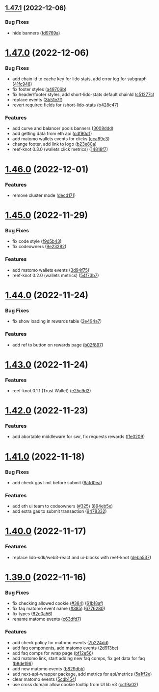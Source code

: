 ## [1.47.1](https://github.com/lidofinance/staking-widget-ts/compare/1.47.0...1.47.1) (2022-12-06)


### Bug Fixes

* hide banners ([fd9769a](https://github.com/lidofinance/staking-widget-ts/commit/fd9769a74fdfde05c7509c91f23564dfccb002ef))



# [1.47.0](https://github.com/lidofinance/staking-widget-ts/compare/1.46.0...1.47.0) (2022-12-06)


### Bug Fixes

* add chain id to cache key for lido stats, add error log for subgraph ([41fc948](https://github.com/lidofinance/staking-widget-ts/commit/41fc948672237c6d92996f6a2e21c91956bc0621))
* fix footer styles ([a48706b](https://github.com/lidofinance/staking-widget-ts/commit/a48706bce5f6ea25702eedd2471b0e539d2c8c88))
* fix header/footer styles, add short-lido-stats default chainId ([c51277c](https://github.com/lidofinance/staking-widget-ts/commit/c51277c48b47a50e68cdbe07efa2e1ad58a44c73))
* replace events ([3b51e7f](https://github.com/lidofinance/staking-widget-ts/commit/3b51e7f2ec964b3c7b413b3fc677a99a44863581))
* revert required fields for /short-lido-stats ([b428c47](https://github.com/lidofinance/staking-widget-ts/commit/b428c4743a212d2d4c980d15e2b1b50c1cd33e6b))


### Features

* add curve and balancer pools banners ([3008ddd](https://github.com/lidofinance/staking-widget-ts/commit/3008ddd00419fb39ceb116f962fd6bb932cb1805))
* add getting data from eth api ([cdf90d1](https://github.com/lidofinance/staking-widget-ts/commit/cdf90d1a354303bbdf06449de53c4c9111abaa61))
* add matomo wallets events for clicks ([cca69c3](https://github.com/lidofinance/staking-widget-ts/commit/cca69c3eb17635efc393e624f651d5f12c749412))
* change footer, add link to logo ([b23e80a](https://github.com/lidofinance/staking-widget-ts/commit/b23e80ab11fa2cd609f69e362d44d81ccf783ab3))
* reef-knot 0.3.0 (wallets click metrics) ([14818f7](https://github.com/lidofinance/staking-widget-ts/commit/14818f77d6a356dcf346ae57d36584b215026449))



# [1.46.0](https://github.com/lidofinance/staking-widget-ts/compare/1.45.0...1.46.0) (2022-12-01)


### Features

* remove cluster mode ([decd171](https://github.com/lidofinance/staking-widget-ts/commit/decd171bd58cc2f521febd429a1af4d3b1d87727))



# [1.45.0](https://github.com/lidofinance/staking-widget-ts/compare/1.44.0...1.45.0) (2022-11-29)


### Bug Fixes

* fix code style ([f9d5b43](https://github.com/lidofinance/staking-widget-ts/commit/f9d5b439f8e17827611a6ea6ea432ab3ca51c939))
* fix codeowners ([9e23282](https://github.com/lidofinance/staking-widget-ts/commit/9e2328291abd8fa369021354b2f594996b10fa3a))


### Features

* add matomo wallets events ([3d94f75](https://github.com/lidofinance/staking-widget-ts/commit/3d94f7560dd4a00d248e746b4fd866f44cc0e2e8))
* reef-knot 0.2.0 (wallets metrics) ([54f73b7](https://github.com/lidofinance/staking-widget-ts/commit/54f73b7b60f5de2dd602c2c6cd971a964a0f13b3))



# [1.44.0](https://github.com/lidofinance/staking-widget-ts/compare/1.43.0...1.44.0) (2022-11-24)


### Bug Fixes

* fix show loading in rewards table ([2e494a7](https://github.com/lidofinance/staking-widget-ts/commit/2e494a7fa155efc581706b8e941342fb77f17637))


### Features

* add ref to button on rewards page ([b02f897](https://github.com/lidofinance/staking-widget-ts/commit/b02f8971cc190dda5cc4a620a2bade32a7793fdf))



# [1.43.0](https://github.com/lidofinance/staking-widget-ts/compare/1.42.0...1.43.0) (2022-11-24)


### Features

* reef-knot 0.1.1 (Trust Wallet) ([e25c9d2](https://github.com/lidofinance/staking-widget-ts/commit/e25c9d2f9525ea818ebbd99066201543f4680b61))



# [1.42.0](https://github.com/lidofinance/staking-widget-ts/compare/1.41.0...1.42.0) (2022-11-23)


### Features

* add abortable middleware for swr, fix requests rewards ([ffe0209](https://github.com/lidofinance/staking-widget-ts/commit/ffe0209505c610b2b0468003bfa368f630b28f44))



# [1.41.0](https://github.com/lidofinance/staking-widget-ts/compare/1.40.0...1.41.0) (2022-11-18)


### Bug Fixes

* add check gas limit before submit ([8afd0ea](https://github.com/lidofinance/staking-widget-ts/commit/8afd0ead0c42fcea3586d5f99595110781aabfca))


### Features

* add eth ui team to codeowners ([#325](https://github.com/lidofinance/staking-widget-ts/issues/325)) ([894eb5e](https://github.com/lidofinance/staking-widget-ts/commit/894eb5eb04a522a6445348f4da17a1d2d0b25498))
* add extra gas to submit transaction ([9478332](https://github.com/lidofinance/staking-widget-ts/commit/9478332b2250aadc9231d0dcfe426c36885beae6))



# [1.40.0](https://github.com/lidofinance/staking-widget-ts/compare/1.39.0...1.40.0) (2022-11-17)


### Features

* replace lido-sdk/web3-react and ui-blocks with reef-knot ([deba537](https://github.com/lidofinance/staking-widget-ts/commit/deba537ac8399d5a1e6804b1589bf7fd8e6de1ad))



# [1.39.0](https://github.com/lidofinance/staking-widget-ts/compare/1.38.0...1.39.0) (2022-11-16)


### Bug Fixes

* fix checking allowed cookie ([#384](https://github.com/lidofinance/staking-widget-ts/issues/384)) ([61b18af](https://github.com/lidofinance/staking-widget-ts/commit/61b18afcad64e8fdd010d9ab5b86b14ff6306d12))
* fix faq matomo event name ([#385](https://github.com/lidofinance/staking-widget-ts/issues/385)) ([6776280](https://github.com/lidofinance/staking-widget-ts/commit/67762800402ea9d358e3499c7fcd49b3a8c06acf))
* fix types ([82e0a56](https://github.com/lidofinance/staking-widget-ts/commit/82e0a568eb69ce16bc2a4fbf4570dc663a735acb))
* rename matomo events ([c63dfd7](https://github.com/lidofinance/staking-widget-ts/commit/c63dfd71ebd7ffce9e4df9970cc5e7f666476f76))


### Features

* add check policy for matomo events ([7b224dd](https://github.com/lidofinance/staking-widget-ts/commit/7b224ddf7c288f5b9b584614d9cbac09e14506c8))
* add faq components, add matomo events ([2d913bc](https://github.com/lidofinance/staking-widget-ts/commit/2d913bcb6521d3a8c5e357b704a42fb6af2fcd2a))
* add faq comps for wrap page ([bf12e56](https://github.com/lidofinance/staking-widget-ts/commit/bf12e565f242b26238f2492256bfb3a2653dbeac))
* add matomo link, start adding new faq comps, fix get data for faq ([b8de196](https://github.com/lidofinance/staking-widget-ts/commit/b8de196f1965e6fa8b6b0abd45693d1b83ba8c87))
* add new matomo events ([b829dbb](https://github.com/lidofinance/staking-widget-ts/commit/b829dbb44fa2a8282cfa73fa0cd85c178b12d849))
* add next-api-wrapper package, add metrics for api/metrics ([5a1ff2e](https://github.com/lidofinance/staking-widget-ts/commit/5a1ff2e6181b82b5cc73ef6bc44e08506722a354))
* clear matomo events ([5cdb154](https://github.com/lidofinance/staking-widget-ts/commit/5cdb15437e9d0d7a7a131ec3dacc50f3c5086ee1))
* use cross domain allow cookie tooltip from UI lib v3 ([cc19a02](https://github.com/lidofinance/staking-widget-ts/commit/cc19a02604f9c8725a91b6feb98bcb6d2f35af1a))



